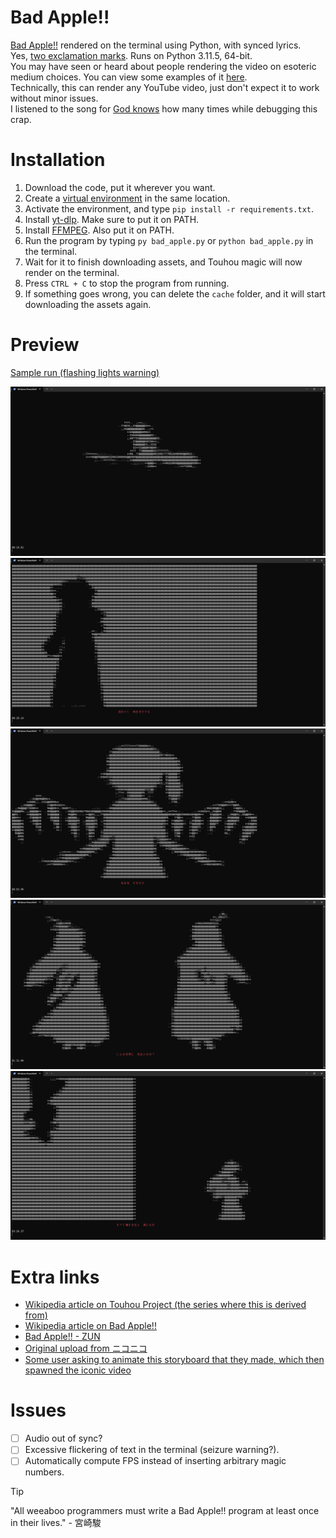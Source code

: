 # Bad Apple!!
[Bad Apple!!](https://youtu.be/watch?v=FtutLA63Cp8) rendered on the terminal using Python, with synced lyrics.  
Yes, [two exclamation marks](https://www.reddit.com/r/japan/comments/6u5evk/how_come_double_exclamation_marks_are_so_common). Runs on Python 3.11.5, 64-bit.  
You may have seen or heard about people rendering the video on esoteric medium choices. You can view some examples of it [here](https://www.youtube.com/playlist?list=PLrjpwekK1wIAhdAOTmRyAryvpm45MutRu).  
Technically, this can render any YouTube video, just don't expect it to work without minor issues.  
I listened to the song for [God knows](https://youtu.be/watch?v=WWB01IuMvzA) how many times while debugging this crap.

# Installation
1. Download the code, put it wherever you want.
2. Create a [virtual environment](https://realpython.com/python-virtual-environments-a-primer) in the same location.
3. Activate the environment, and type `pip install -r requirements.txt`.
4. Install [yt-dlp](https://youtu.be/watch?v=5aYwU4nj5QA). Make sure to put it on PATH.
4. Install [FFMPEG](https://youtu.be/watch?v=jZLqNocSQDM). Also put it on PATH.
5. Run the program by typing `py bad_apple.py` or `python bad_apple.py` in the terminal.
6. Wait for it to finish downloading assets, and Touhou magic will now render on the terminal.
7. Press `CTRL + C` to stop the program from running.
8. If something goes wrong, you can delete the `cache` folder, and it will start downloading the assets again.

# Preview
[Sample run (flashing lights warning)](https://youtu.be/yGg9V651lwg)

![霧雨魔理沙](images/1.png "霧雨魔理沙")
![パチュリー・ノーレッジ](images/2.png "パチュリー・ノーレッジ")
![フランドール・スカーレット](images/5.png "フランドール・スカーレット")
![上白沢慧音](images/4.png "上白沢慧音")
![霧雨魔理沙と博麗霊夢](images/7.png "霧雨魔理沙と博麗霊夢")

# Extra links
* [Wikipedia article on Touhou Project (the series where this is derived from)](https://en.wikipedia.org/wiki/Touhou_Project)
* [Wikipedia article on Bad Apple!!](https://en.wikipedia.org/wiki/Bad_Apple!!)
* [Bad Apple!! - ZUN](https://youtu.be/watch?v=Yw5HTeT_dis)
* [Original upload from ニコニコ](https://www.nicovideo.jp/watch/sm8628149)
* [Some user asking to animate this storyboard that they made, which then spawned the iconic video](https://www.nicovideo.jp/watch/nm3601701)

# Issues
- [ ] Audio out of sync?
- [ ] Excessive flickering of text in the terminal (seizure warning?).
- [ ] Automatically compute FPS instead of inserting arbitrary magic numbers.

> [!TIP]
> "All weeaboo programmers must write a Bad Apple!! program at least once in their lives." - 宮崎駿
<!-- "Anime was a fucking mistake." - 宮崎駿 -->